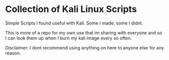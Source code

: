 # Collection of Kali Linux Scripts

Simple Scripts I found useful with Kali. Some I made, some I didnt.

This is more of a repo for my own use that im sharing with everyone and so I can look them up when I burn my kali image every so often.

Disclaimer: I dont recommend using anything on here to anyone else for any reason.
